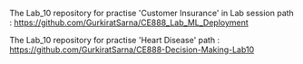The Lab_10 repository for practise 'Customer Insurance' in Lab session path : https://github.com/GurkiratSarna/CE888_Lab_ML_Deployment

The Lab_10 repository for practise 'Heart Disease' path : https://github.com/GurkiratSarna/CE888-Decision-Making-Lab10
